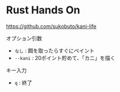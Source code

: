 # Rust Hands On
https://github.com/sukobuto/kani-life

オプション引数
- `なし` : 餌を取ったらすぐにペイント
- `--kani` : 20ポイント貯めて、「カニ」を描く

キー入力
- `q` : 終了